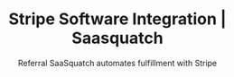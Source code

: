 ---
title: Stripe Software Integration | Saasquatch
logo: stripe-integration.png
categories: 
 - payment-provider
 - featured
highlights: Looking for Stripe software integration? SaaSquatch uses Stripe Connect to create referral new codes, track subscriptions and give discounts.
integrationDescription: |
    Stripe is a fantastic payment platform built for developers. SaaSquatch's Stripe integration uses Stripe Connect to automatically create new referral codes, track referred subscriptions and give people discounts.
subtitle: Referral SaaSquatch automates fulfillment with Stripe
slug: stripe
keyFeatures:
 - Creates unique referral Coupon codes for your customers and track when those codes are used automatically.
 - Provide recurring discounts on your customers' invoices
 - Detect cancelled subscriptions to automatically update referral rewards
 - Uses a native integration built by SaaSquatch directly on Stripe Connect
moreInfo:
 - "[Stripe Tech Installation Guide](/developer/stripe)"
guideLink: /stripe
integrationName: Stripe
category: landingPage
template: intergrationLander.html
---